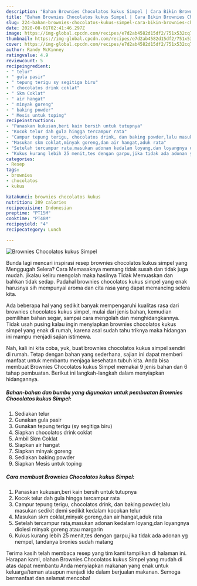 ```yaml
---
description: "Bahan Brownies Chocolatos kukus Simpel | Cara Bikin Brownies Chocolatos kukus Simpel Yang Paling Enak"
title: "Bahan Brownies Chocolatos kukus Simpel | Cara Bikin Brownies Chocolatos kukus Simpel Yang Paling Enak"
slug: 224-bahan-brownies-chocolatos-kukus-simpel-cara-bikin-brownies-chocolatos-kukus-simpel-yang-paling-enak
date: 2020-08-01T02:41:46.297Z
image: https://img-global.cpcdn.com/recipes/e7d2ab4582d15df2/751x532cq70/brownies-chocolatos-kukus-simpel-foto-resep-utama.jpg
thumbnail: https://img-global.cpcdn.com/recipes/e7d2ab4582d15df2/751x532cq70/brownies-chocolatos-kukus-simpel-foto-resep-utama.jpg
cover: https://img-global.cpcdn.com/recipes/e7d2ab4582d15df2/751x532cq70/brownies-chocolatos-kukus-simpel-foto-resep-utama.jpg
author: Randy McKinney
ratingvalue: 4.9
reviewcount: 5
recipeingredient:
- " telur"
- " gula pasir"
- " tepung terigu sy segitiga biru"
- " chocolatos drink coklat"
- " Skm Coklat"
- " air hangat"
- " minyak goreng"
- " baking powder"
- " Mesis untuk toping"
recipeinstructions:
- "Panaskan kukusan,beri kain bersih untuk tutupnya"
- "Kocok telur dah gula hingga tercampur rata"
- "Campur tepung terigu, chocolatos drink, dan baking powder,lalu masukan sedikit demi sedikit kedalam kocokan telur"
- "Masukan skm coklat,minyak goreng,dan air hangat,aduk rata"
- "Setelah tercampur rata,masukan adonan kedalam loyang,dan loyangnya diolesi minyak goreng atau margarin"
- "Kukus kurang lebih 25 menit,tes dengan garpu,jika tidak ada adonan yg nempel, tandanya bronies sudah matang"
categories:
- Resep
tags:
- brownies
- chocolatos
- kukus

katakunci: brownies chocolatos kukus 
nutrition: 209 calories
recipecuisine: Indonesian
preptime: "PT15M"
cooktime: "PT48M"
recipeyield: "4"
recipecategory: Lunch

---
```



![Brownies Chocolatos kukus Simpel](https://img-global.cpcdn.com/recipes/e7d2ab4582d15df2/751x532cq70/brownies-chocolatos-kukus-simpel-foto-resep-utama.jpg)

Bunda lagi mencari inspirasi resep brownies chocolatos kukus simpel yang Menggugah Selera? Cara Memasaknya memang tidak susah dan tidak juga mudah. jikalau keliru mengolah maka hasilnya Tidak Memuaskan dan bahkan tidak sedap. Padahal brownies chocolatos kukus simpel yang enak harusnya sih mempunyai aroma dan cita rasa yang dapat memancing selera kita.

Ada beberapa hal yang sedikit banyak mempengaruhi kualitas rasa dari brownies chocolatos kukus simpel, mulai dari jenis bahan, kemudian pemilihan bahan segar, sampai cara mengolah dan menghidangkannya. Tidak usah pusing kalau ingin menyiapkan brownies chocolatos kukus simpel yang enak di rumah, karena asal sudah tahu triknya maka hidangan ini mampu menjadi sajian istimewa.




Nah, kali ini kita coba, yuk, buat brownies chocolatos kukus simpel sendiri di rumah. Tetap dengan bahan yang sederhana, sajian ini dapat memberi manfaat untuk membantu menjaga kesehatan tubuh kita. Anda bisa membuat Brownies Chocolatos kukus Simpel memakai 9 jenis bahan dan 6 tahap pembuatan. Berikut ini langkah-langkah dalam menyiapkan hidangannya.

<!--inarticleads1-->

##### Bahan-bahan dan bumbu yang digunakan untuk pembuatan Brownies Chocolatos kukus Simpel:

1. Sediakan  telur
1. Gunakan  gula pasir
1. Gunakan  tepung terigu (sy segitiga biru)
1. Siapkan  chocolatos drink coklat
1. Ambil  Skm Coklat
1. Siapkan  air hangat
1. Siapkan  minyak goreng
1. Sediakan  baking powder
1. Siapkan  Mesis untuk toping




<!--inarticleads2-->

##### Cara membuat Brownies Chocolatos kukus Simpel:

1. Panaskan kukusan,beri kain bersih untuk tutupnya
1. Kocok telur dah gula hingga tercampur rata
1. Campur tepung terigu, chocolatos drink, dan baking powder,lalu masukan sedikit demi sedikit kedalam kocokan telur
1. Masukan skm coklat,minyak goreng,dan air hangat,aduk rata
1. Setelah tercampur rata,masukan adonan kedalam loyang,dan loyangnya diolesi minyak goreng atau margarin
1. Kukus kurang lebih 25 menit,tes dengan garpu,jika tidak ada adonan yg nempel, tandanya bronies sudah matang




Terima kasih telah membaca resep yang tim kami tampilkan di halaman ini. Harapan kami, olahan Brownies Chocolatos kukus Simpel yang mudah di atas dapat membantu Anda menyiapkan makanan yang enak untuk keluarga/teman ataupun menjadi ide dalam berjualan makanan. Semoga bermanfaat dan selamat mencoba!
